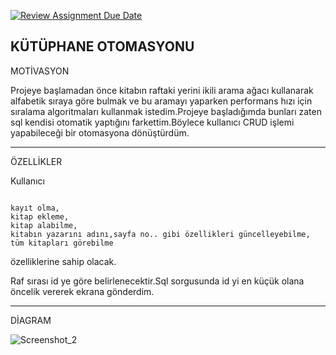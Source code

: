 [![Review Assignment Due Date](https://classroom.github.com/assets/deadline-readme-button-8d59dc4de5201274e310e4c54b9627a8934c3b88527886e3b421487c677d23eb.svg)](https://classroom.github.com/a/uelKf0-p)

KÜTÜPHANE OTOMASYONU
---
MOTİVASYON

Projeye başlamadan önce kitabın raftaki yerini ikili arama ağacı kullanarak alfabetik sıraya göre bulmak ve bu aramayı yaparken performans hızı için sıralama algoritmaları kullanmak istedim.Projeye başladığımda bunları zaten sql kendisi otomatik yaptığını farkettim.Böylece kullanıcı CRUD işlemi yapabileceği bir otomasyona dönüştürdüm.

---






ÖZELLİKLER

Kullanıcı
```

kayıt olma,
kitap ekleme, 
kitap alabilme, 
kitabın yazarını adını,sayfa no.. gibi özellikleri güncelleyebilme,
tüm kitapları görebilme

```
özelliklerine sahip olacak.

Raf sırası id ye göre belirlenecektir.Sql sorgusunda id yi en küçük olana öncelik vererek ekrana gönderdim.

---
DİAGRAM

![Screenshot_2](https://user-images.githubusercontent.com/112586810/236649490-cd5d00da-b7aa-4af0-905e-c96eeafde635.png)

